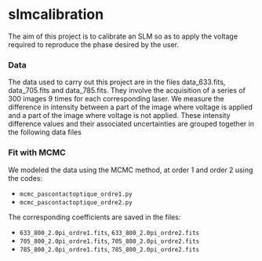 # slmcalibration

The aim of this project is to calibrate an SLM so as to apply the voltage required to reproduce the phase desired by the user.

### Data

The data used to carry out this project are in the files data_633.fits, data_705.fits and data_785.fits. They involve the acquisition of a series of 300 images 9 times for each corresponding laser. We measure the difference in intensity between a part of the image where voltage is applied and a part of the image where voltage is not applied. These intensity difference values and their associated uncertainties are grouped together in the following data files

### Fit with MCMC

We modeled the data using the MCMC method, at order 1 and order 2 using the codes:
- `mcmc_pascontactoptique_ordre1.py`
- `mcmc_pascontactoptique_ordre2.py`

The corresponding coefficients are saved in the files:
- `633_800_2.0pi_ordre1.fits`, `633_800_2.0pi_ordre2.fits`
- `705_800_2.0pi_ordre1.fits`, `705_800_2.0pi_ordre2.fits`
- `785_800_2.0pi_ordre1.fits`, `785_800_2.0pi_ordre2.fits`


